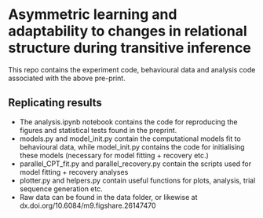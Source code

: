 # Asymmetric learning and adaptability to changes in relational structure during transitive inference

This repo contains the experiment code, behavioural data and analysis code associated with the above pre-print.

## Replicating results
- The analysis.ipynb notebook contains the code for reproducing the figures and statistical tests found in the preprint.
- models.py and model_init.py contain the computational models fit to behavioural data, while model_init.py contains the code for initialising these models (necessary for model fitting + recovery etc.)
- parallel_CPT_fit.py and parallel_recovery.py contain the scripts used for model fitting + recovery analyses
- plotter.py and helpers.py contain useful functions for plots, analysis, trial sequence generation etc.
- Raw data can be found in the data folder, or likewise at dx.doi.org/10.6084/m9.figshare.26147470

